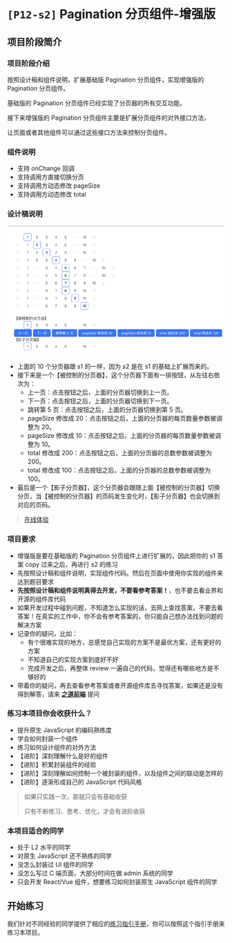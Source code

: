 # `[P12-s2]` Pagination 分页组件-增强版

## 项目阶段简介

### 项目阶段介绍

按照设计稿和组件说明，扩展基础版 Pagination 分页组件，实现增强版的 Pagination 分页组件。

基础版的 Pagination 分页组件已经实现了分页器的所有交互功能。

接下来增强版的 Pagination 分页组件主要是扩展分页组件的对外接口方法，

让页面或者其他组件可以通过这些接口方法来控制分页组件。



### 组件说明

- 支持 onChange 回调
- 支持调用方直接切换分页
- 支持调用方动态修改 pageSize
- 支持调用方动态修改 total



### 设计稿说明

![s2 设计稿](./design/design_pagination2.png)

- 上面的 10 个分页器跟 s1 的一样，因为 s2 是在 s1 的基础上扩展而来的。
- 接下来是一个【被控制的分页器】，这个分页器下面有一排按钮，从左往右依次为：
  - 上一页：点击按钮之后，上面的分页器切换到上一页。
  - 下一页：点击按钮之后，上面的分页器切换到下一页。
  - 跳转第 5 页：点击按钮之后，上面的分页器切换到第 5 页。
  - pageSize 修改成 20：点击按钮之后，上面的分页器的每页数量参数被调整为 20。
  - pageSize 修改成 10：点击按钮之后，上面的分页器的每页数量参数被调整为 10。
  - total 修改成 200：点击按钮之后，上面的分页器的总数参数被调整为 200。
  - total 修改成 100：点击按钮之后，上面的分页器的总数参数被调整为 100。
- 最后是一个【影子分页器】，这个分页器会跟随上面【被控制的分页器】切换分页，当【被控制的分页器】的页码发生变化时，【影子分页器】也会切换到对应的页码。


> [在线体验](https://zhidaofe.github.io/P12-pagination-component/s2/index.html)



### 项目要求

- 增强版是要在基础版的 Pagination 分页组件上进行扩展的，因此把你的 s1 答案 copy 过来之后，再进行 s2 的练习
- 先按照设计稿和组件说明，实现组件代码。然后在页面中使用你实现的组件来达到题目要求
- **先按照设计稿和组件说明真得去开发，不要看参考答案！**，也不要去看业界和开源的组件库代码
- 如果开发过程中碰到问题，不知道怎么实现的话，去网上查找答案，不要去看答案！在真实的工作中，你不会有参考答案的，你只能自己想办法找到问题的解决方案
- 记录你的疑问，比如：
  - 有个很难实现的地方，总感觉自己实现的方案不是最优方案，还有更好的方案
  - 不知道自己的实现方案到底好不好
  - 完成开发之后，再整体 review 一遍自己的代码，觉得还有哪些地方是不够好的
- 带着你的疑问，再去查看参考答案或者开源组件库去寻找答案，如果还是没有得到解答，请来 [**之道前端**](https://kcnrozgf41zs.feishu.cn/wiki/PBj0w5rjUiEWVgktZE0caKOunNc) 提问



### 练习本项目你会收获什么？

- 提升原生 JavaScript 的编码熟练度
- 学会如何封装一个组件
- 练习如何设计组件的对外方法
- 【进阶】深刻理解什么是好的组件
- 【进阶】积累封装组件的经验
- 【进阶】深刻理解如何控制一个被封装的组件，以及组件之间的联动是怎样的
- 【进阶】逐渐形成自己的 JavaScript 代码风格

> 如果只实践一次，那就只会有基础收获
>
> 只有不断练习、思考、优化，才会有进阶收获



### 本项目适合的同学

- 处于 L2 水平的同学
- 对原生 JavaScript 还不熟练的同学
- 没怎么封装过 UI 组件的同学
- 没怎么写过 C 端页面，大部分时间在做 admin 系统的同学
- 只会开发 React/Vue 组件，想要练习如何封装原生 JavaScript 组件的同学



## 开始练习

我们针对不同经验的同学提供了相应的[练习指引手册](https://kcnrozgf41zs.feishu.cn/wiki/An7GwvUQrirdvdkJdQ9c4q3Rndd)，你可以按照这个指引手册来练习本项目。

